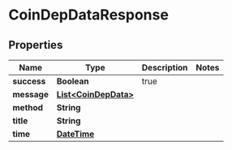 
# CoinDepDataResponse

## Properties
Name | Type | Description | Notes
------------ | ------------- | ------------- | -------------
**success** | **Boolean** | true | 
**message** | [**List&lt;CoinDepData&gt;**](CoinDepData.md) |  | 
**method** | **String** |  | 
**title** | **String** |  | 
**time** | [**DateTime**](DateTime.md) |  | 



